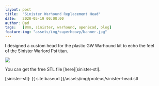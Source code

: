 ```yaml
---
layout: post
title:  "Sinister Warhound Replacement Head"
date:   2020-05-19 00:00:00
author: Dad
tags:   [8mm, sinister, warhound, openScad, blog]
feature-img: "assets/img/superheavy/banner.jpg"
---
```


I designed a custom head for the plastic GW Warhound kit to echo the feel of the Sinister Warlord Psi titan.
<div class="row">
  <div class="col-1-1">
  	<img src="{{ site.baseurl }}/assets/img/proteus/sinister-head.jpg"/>
  </div>
</div>


You can get the free STL file [here][sinister-stl].


[sinister-stl]: {{ site.baseurl }}/assets/img/proteus/sinister-head.stl